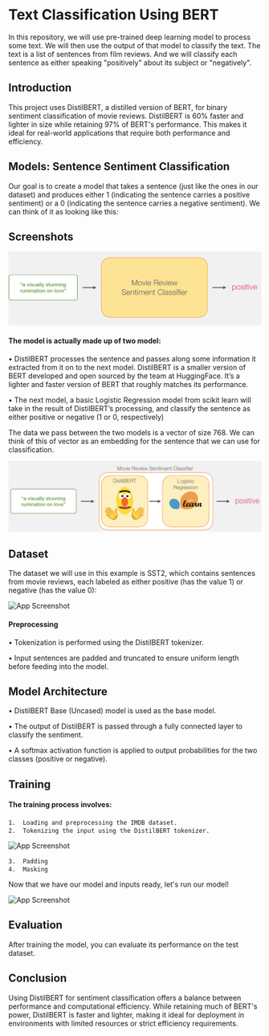 # Text Classification Using BERT
In this repository, we will use pre-trained deep learning model to process some text. We will then use the output of that model to classify the text. The text is a list of sentences from film reviews. And we will classify each sentence as either speaking "positively" about its subject or "negatively".
## Introduction
This project uses DistilBERT, a distilled version of BERT, for binary sentiment classification of movie reviews. DistilBERT is 60% faster and lighter in size while retaining 97% of BERT's performance. This makes it ideal for real-world applications that require both performance and efficiency.
## Models: Sentence Sentiment Classification
Our goal is to create a model that takes a sentence (just like the ones in our dataset) and produces either 1 (indicating the sentence carries a positive sentiment) or a 0 (indicating the sentence carries a negative sentiment). We can think of it as looking like this:

## Screenshots

![App Screenshot](https://github.com/danypetkar/Text-Classification-Using-BERT/blob/main/Screenshot%202024-10-16%20084311.png)

#### The model is actually made up of two model:
•	DistilBERT processes the sentence and passes along some information it extracted from it on to the next model. DistilBERT is a smaller version of BERT developed and open sourced by the team at HuggingFace. It’s a lighter and faster version of BERT that roughly matches its performance.

•	The next model, a basic Logistic Regression model from scikit learn will take in the result of DistilBERT’s processing, and classify the sentence as either positive or negative (1 or 0, respectively)

The data we pass between the two models is a vector of size 768. We can think of this of vector as an embedding for the sentence that we can use for classification.


![App Screenshot](https://github.com/danypetkar/Text-Classification-Using-BERT/blob/main/Screenshot%202024-10-16%20085146.png)

## Dataset
The dataset we will use in this example is SST2, which contains sentences from movie reviews, each labeled as either positive (has the value 1) or negative (has the value 0):

![App Screenshot](https://via.placeholder.com/468x300?text=App+Screenshot+Here)

#### Preprocessing
•	Tokenization is performed using the DistilBERT tokenizer.

•	Input sentences are padded and truncated to ensure uniform length before feeding into the model.
## Model Architecture
•	DistilBERT Base (Uncased) model is used as the base model.

•	The output of DistilBERT is passed through a fully connected layer to classify the sentiment.

•	A softmax activation function is applied to output probabilities for the two classes (positive or negative).
## Training
#### The training process involves:
    1.	Loading and preprocessing the IMDB dataset.
    2.	Tokenizing the input using the DistilBERT tokenizer.


![App Screenshot](https://via.placeholder.com/468x300?text=App+Screenshot+Here)

    3.	Padding
    4.	Masking

Now that we have our model and inputs ready, let's run our model!

![App Screenshot](https://via.placeholder.com/468x300?text=App+Screenshot+Here)

## Evaluation
After training the model, you can evaluate its performance on the test dataset.
## Conclusion
Using DistilBERT for sentiment classification offers a balance between performance and computational efficiency. While retaining much of BERT's power, DistilBERT is faster and lighter, making it ideal for deployment in environments with limited resources or strict efficiency requirements.


